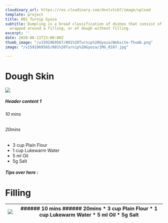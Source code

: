```yaml
---
cloudinary_url: https://res.cloudinary.com/dnxlxtcb7/image/upload
template: project
title: 001 Turnip Gyoza
subtitle: Dumpling is a broad classification of dishes that consist of pieces of dough
  wrapped around a filling, or of dough without filling.
excerpt: ''
date: 2020-06-11T23:00:00Z
thumb_image: "/v1591969567/001%20Turnip%20Gyoza/Website-Thumb.png"
image: "/v1591969565/001%20Turnip%20Gyoza/IMG_0167.jpg"

---
```

# Dough Skin

![](https://res.cloudinary.com/dnxlxtcb7/image/upload/v1591969572/001%20Turnip%20Gyoza/Website-HeroContent.png)

##### <th>Header content 1</th>

###### 10 mins

###### 20mins

* 3 cup Plain Flour
* 1 cup Lukewarm Water
* 5 ml Oil
* 5g Salt

##### Tips over here :

# Filling

|![](https://res.cloudinary.com/dnxlxtcb7/image/upload/v1591969562/001%20Turnip%20Gyoza/IMG_0165.jpg) |###### 10 mins ###### 20mins * 3 cup Plain Flour * 1 cup Lukewarm Water * 5 ml Oil * 5g Salt|
|-----------|----------|
